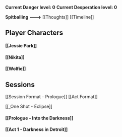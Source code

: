 **Current Danger level: 0**
**Current Desperation level: 0**

**Spitballing --->** [[Thoughts]]
[[Timeline]]
## Player Characters

#### [[Jessie Park]]

#### [[Nikita]]

#### [[Wolfie]]

## Sessions
[[Session Format - Prologue]]
[[Act Format]]

[[_One Shot - Eclipse]]
#### [[Prologue - Into the Darkness]]
#### [[Act 1 - Darkness in Detroit]]